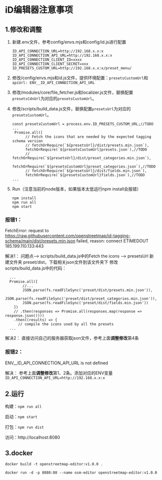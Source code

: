 # iD编辑器注意事项

## 1.修改和调整
1. 新建.env文件，参考config/envs.mjs和config/id.js进行配置
    ```
    ID_API_CONNECTION_URL=http://192.168.x.x:x
    ID_API_CONNECTION_API_URL=http://192.168.x.x:x
    ID_API_CONNECTION_CLIENT_ID=xxxx
    ID_API_CONNECTION_CLIENT_SECRET=xxx
    ID_PRESETS_CUSTOM_URL=http://192.168.x.x:x/preset_menu/
    ```

2. 修改/config/envs.mjs和id.js文件，提供环境配置：`presetsCustomUrl`和`apiUrl: ENV__ID_API_CONNECTION_API_URL`
3. 修改/modules/core/file_fetcher.js和localizer.js文件，替换配置`presetsCdnUrl`为对应的`presetsCustomUrl`。
4. 修改/scripts/build_data.js文件，替换配置`presetsUrl`为对应的`presetsCustomUrl`。
    ```
    const presetsCustomUrl = process.env.ID_PRESETS_CUSTOM_URL;//TODO
    ...
     Promise.all([
          // Fetch the icons that are needed by the expected tagging schema version
          // fetchOrRequire(`${presetsUrl}/dist/presets.min.json`),
          fetchOrRequire(`${presetsCustomUrl}presets.json`),//TODO
          // fetchOrRequire(`${presetsUrl}/dist/preset_categories.min.json`),
          fetchOrRequire(`${presetsCustomUrl}preset_categories.json`),//TODO
          // fetchOrRequire(`${presetsUrl}/dist/fields.min.json`),
          fetchOrRequire(`${presetsCustomUrl}fields.json`),//TODO
    ...
    ```

5. Run（注意当前的node版本，如果版本太低运行npm install会报错）
    ```
    npm install
    npm run all
    npm start
    ```

### 报错1：
FetchError: request to https://raw.githubusercontent.com/openstreetmap/id-tagging-schema/main/dist/presets.min.json
failed, reason: connect ETIMEDOUT 185.199.110.133:443

解决1：
问题点——> scripts/build_data.js中的Fetch the icons ——> presetsUrl
新建文件夹 preset/dist，下载相关json文件到该文件夹下
修改scripts/build_data.js中的代码：
```
  ...
  Promise.all([
        //...
        JSON.parse(fs.readFileSync('preset/dist/presets.min.json')),
        JSON.parse(fs.readFileSync('preset/dist/preset_categories.min.json')),
        JSON.parse(fs.readFileSync('preset/dist/fields.min.json'))
    ])
    // .then(responses => Promise.all(responses.map(response => response.json())))
    .then((results) => {
      // compile the icons used by all the presets
  ...
```
解决2： 直接访问自己的服务器获取json文件，参考上面**调整修改**第4条

### 报错2：
ENV__ID_API_CONNECTION_API_URL is not defined

解决：
参考上面**调整修改**第1、2条。添加对应的ENV变量`ID_API_CONNECTION_API_URL=http://192.168.x.x:x`

## 2.运行
构建：`npm run all`

启动：`npm start`

打包：`npm run dist`

访问：http://localhost:8080

## 3.docker
`docker build -t openstreetmap-editor:v1.0.0 .`

`docker run -d -p 8080:80 --name osm-editor openstreetmap-editor:v1.0.0`